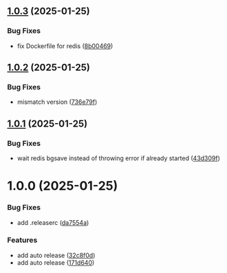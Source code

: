 ## [1.0.3](https://github.com/pandeptwidyaop/bekup/compare/v1.0.2...v1.0.3) (2025-01-25)


### Bug Fixes

* fix Dockerfile for redis ([8b00469](https://github.com/pandeptwidyaop/bekup/commit/8b004697cb03b7c4bdb46361c79c3a75d4abb283))

## [1.0.2](https://github.com/pandeptwidyaop/bekup/compare/v1.0.1...v1.0.2) (2025-01-25)


### Bug Fixes

* mismatch version ([736e79f](https://github.com/pandeptwidyaop/bekup/commit/736e79ff5cc613701cc415c8d45af7e41349cd2e))

## [1.0.1](https://github.com/pandeptwidyaop/bekup/compare/v1.0.0...v1.0.1) (2025-01-25)


### Bug Fixes

* wait redis bgsave instead of throwing error if already started ([43d309f](https://github.com/pandeptwidyaop/bekup/commit/43d309f5c7e70492076a4c6586781f743d33f214))

# 1.0.0 (2025-01-25)


### Bug Fixes

* add .releaserc ([da7554a](https://github.com/pandeptwidyaop/bekup/commit/da7554a4ee465c28d45b2e27bad322a8a38cfe27))


### Features

* add auto release ([32c8f0d](https://github.com/pandeptwidyaop/bekup/commit/32c8f0d6b5f3752657d448b839442ccf57de7b16))
* add auto release ([171d640](https://github.com/pandeptwidyaop/bekup/commit/171d6402957e257225258fae8e50cb5153e07d0f))
